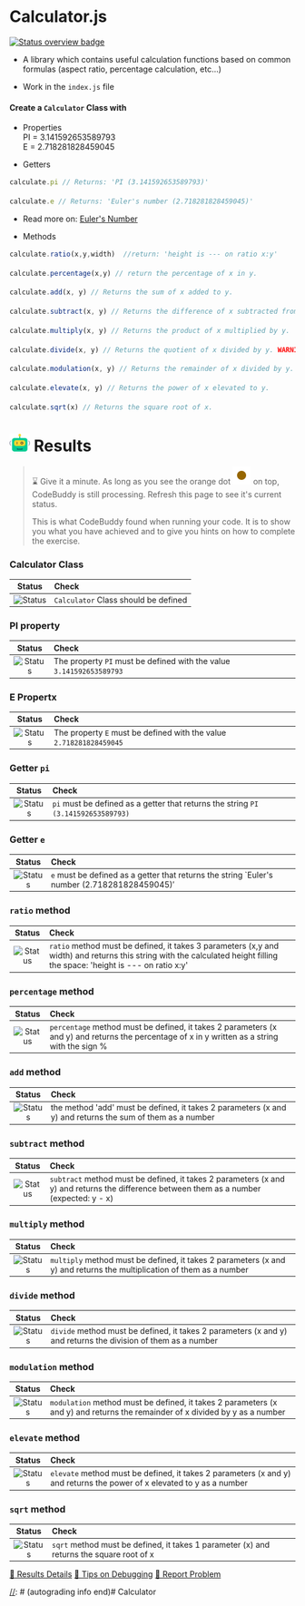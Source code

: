 # Calculator.js 
[![Status overview badge](../../blob/badges/.github/badges/main/badge.svg)](#-results)

- A library which contains useful calculation functions based on common formulas (aspect ratio, percentage calculation, etc…)

- Work in the `index.js` file

#### Create a `Calculator` Class with

- Properties \
 PI = 3.141592653589793\
 E = 2.718281828459045

- Getters
```js
calculate.pi // Returns: 'PI (3.141592653589793)'

calculate.e // Returns: 'Euler's number (2.718281828459045)'
``` 
- Read more on: [Euler's Number](https://www.investopedia.com/terms/e/eulers-constant.asp#:~:text=Euler's%20number%20is%20an%20important,repeats%20(similar%20to%20pi).)

- Methods
```js
calculate.ratio(x,y,width)  //return: 'height is --- on ratio x:y'

calculate.percentage(x,y) // return the percentage of x in y.

calculate.add(x, y) // Returns the sum of x added to y.

calculate.subtract(x, y) // Returns the difference of x subtracted from y.

calculate.multiply(x, y) // Returns the product of x multiplied by y.

calculate.divide(x, y) // Returns the quotient of x divided by y. WARNING: If the divisor is set to 0, an error will be thrown.

calculate.modulation(x, y) // Returns the remainder of x divided by y. WARNING: If the divisor is set to 0, an error will be thrown.

calculate.elevate(x, y) // Returns the power of x elevated to y.

calculate.sqrt(x) // Returns the square root of x.
```

[//]: # (autograding info start)
# <img src="https://github.com/DCI-EdTech/autograding-setup/raw/main/assets/bot-large.svg" alt="" data-canonical-src="https://github.com/DCI-EdTech/autograding-setup/raw/main/assets/bot-large.svg" height="31" /> Results
> ⌛ Give it a minute. As long as you see the orange dot ![processing](https://raw.githubusercontent.com/DCI-EdTech/autograding-setup/main/assets/processing.svg) on top, CodeBuddy is still processing. Refresh this page to see it's current status.
>
> This is what CodeBuddy found when running your code. It is to show you what you have achieved and to give you hints on how to complete the exercise.


### Calculator Class

|                 Status                  | Check                                                                                    |
| :-------------------------------------: | :--------------------------------------------------------------------------------------- |
| ![Status](../../blob/badges/.github/badges/main/status0.svg) | `Calculator` Class should be defined |

### PI property

|                 Status                  | Check                                                                                    |
| :-------------------------------------: | :--------------------------------------------------------------------------------------- |
| ![Status](../../blob/badges/.github/badges/main/status1.svg) | The property `PI` must be defined with the value `3.141592653589793` |

### E Propertx

|                 Status                  | Check                                                                                    |
| :-------------------------------------: | :--------------------------------------------------------------------------------------- |
| ![Status](../../blob/badges/.github/badges/main/status2.svg) | The property `E` must be defined with the value `2.718281828459045` |

### Getter `pi`

|                 Status                  | Check                                                                                    |
| :-------------------------------------: | :--------------------------------------------------------------------------------------- |
| ![Status](../../blob/badges/.github/badges/main/status3.svg) | `pi` must be defined as a getter that returns the string `PI (3.141592653589793)` |

### Getter `e`

|                 Status                  | Check                                                                                    |
| :-------------------------------------: | :--------------------------------------------------------------------------------------- |
| ![Status](../../blob/badges/.github/badges/main/status4.svg) | `e` must be defined as a getter that returns the string `Euler's number (2.718281828459045)′ |

### `ratio` method

|                 Status                  | Check                                                                                    |
| :-------------------------------------: | :--------------------------------------------------------------------------------------- |
| ![Status](../../blob/badges/.github/badges/main/status5.svg) | `ratio` method must be defined, it takes 3 parameters (x,y and width) and returns this string with the calculated height filling the space: 'height is --- on ratio x:y'  |

### `percentage` method

|                 Status                  | Check                                                                                    |
| :-------------------------------------: | :--------------------------------------------------------------------------------------- |
| ![Status](../../blob/badges/.github/badges/main/status6.svg) | `percentage` method must be defined, it takes 2 parameters (x and y) and returns the percentage of x in y written as a string with the sign % |

### `add` method

|                 Status                  | Check                                                                                    |
| :-------------------------------------: | :--------------------------------------------------------------------------------------- |
| ![Status](../../blob/badges/.github/badges/main/status7.svg) | the method 'add' must be defined, it takes 2 parameters (x and y) and returns the sum of them as a number |

### `subtract` method

|                 Status                  | Check                                                                                    |
| :-------------------------------------: | :--------------------------------------------------------------------------------------- |
| ![Status](../../blob/badges/.github/badges/main/status8.svg) | `subtract` method must be defined, it takes 2 parameters (x and y) and returns the difference between them as a number (expected: y - x) |

### `multiply` method

|                 Status                  | Check                                                                                    |
| :-------------------------------------: | :--------------------------------------------------------------------------------------- |
| ![Status](../../blob/badges/.github/badges/main/status9.svg) | `multiply` method must be defined, it takes 2 parameters (x and y) and returns the multiplication of them as a number |

### `divide` method

|                 Status                  | Check                                                                                    |
| :-------------------------------------: | :--------------------------------------------------------------------------------------- |
| ![Status](../../blob/badges/.github/badges/main/status10.svg) | `divide` method must be defined, it takes 2 parameters (x and y) and returns the division of them as a number |

### `modulation` method

|                 Status                  | Check                                                                                    |
| :-------------------------------------: | :--------------------------------------------------------------------------------------- |
| ![Status](../../blob/badges/.github/badges/main/status11.svg) | `modulation` method must be defined, it takes 2 parameters (x and y) and returns the remainder of x divided by y as a number |

### `elevate` method

|                 Status                  | Check                                                                                    |
| :-------------------------------------: | :--------------------------------------------------------------------------------------- |
| ![Status](../../blob/badges/.github/badges/main/status12.svg) | `elevate` method must be defined, it takes 2 parameters (x and y) and returns the power of x elevated to y as a number |

### `sqrt` method

|                 Status                  | Check                                                                                    |
| :-------------------------------------: | :--------------------------------------------------------------------------------------- |
| ![Status](../../blob/badges/.github/badges/main/status13.svg) | `sqrt` method must be defined, it takes 1 parameter (x) and returns the square root of x |



[🔬 Results Details](../../actions)
[🐞 Tips on Debugging](https://github.com/DCI-EdTech/autograding-setup/wiki/How-to-work-with-CodeBuddy)
[📢 Report Problem](https://docs.google.com/forms/d/e/1FAIpQLSfS8wPh6bCMTLF2wmjiE5_UhPiOEnubEwwPLN_M8zTCjx5qbg/viewform?usp=pp_url&entry.652569746=PB-Calculator)


[//]: # (autograding info end)# Calculator
